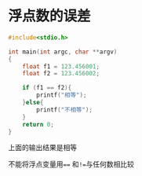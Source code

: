 # 浮点数的误差

```c
#include<stdio.h>

int main(int argc, char **argv)
{
    float f1 = 123.456001;
    float f2 = 123.456002;

    if (f1 == f2){
        printf("相等");
    }else{
        printf("不相等");
    }
    return 0;
}
```

上面的输出结果是相等

不能将浮点变量用`==` 和`!=`与任何数相比较
